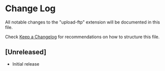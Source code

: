 # Change Log

All notable changes to the "upload-ftp" extension will be documented in this file.

Check [Keep a Changelog](http://keepachangelog.com/) for recommendations on how to structure this file.

## [Unreleased]

- Initial release